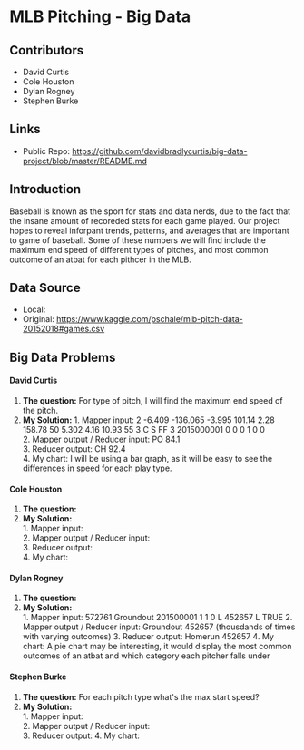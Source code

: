# MLB Pitching - Big Data

## Contributors 
* David Curtis
* Cole Houston
* Dylan Rogney
* Stephen Burke

## Links
* Public Repo: https://github.com/davidbradlycurtis/big-data-project/blob/master/README.md

## Introduction
Baseball is known as the sport for stats and data nerds, due to the fact that the insane amount of recoreded stats for each game played. Our project hopes to reveal inforpant trends, patterns, and averages that are important to game of baseball. Some of these numbers we will find include the maximum end speed of different types of pitches, and most common outcome of an atbat for each pithcer in the MLB.
## Data Source
* Local:
* Original: https://www.kaggle.com/pschale/mlb-pitch-data-20152018#games.csv


## Big Data Problems

#### David Curtis
  1. **The question:** For type of pitch, I will find the maximum end speed of the pitch.
  2. **My Solution:** 
    1. Mapper input:  2	-6.409	-136.065	-3.995	101.14	2.28	158.78	50	5.302	4.16	10.93	55	3	C	S	FF	3	2015000001	0	0	0	1	0	0  
    2. Mapper output / Reducer input:  PO 84.1  
    3. Reducer output:  CH	92.4  
    4. My chart: I will be using a bar graph, as it will be easy to see the differences in speed for each play type.
#### Cole Houston
  1. **The question:**  
  2. **My Solution:**  
    1. Mapper input:   
    2. Mapper output / Reducer input:  
    3. Reducer output:   
    4. My chart:  
#### Dylan Rogney
  1. **The question:**  
  2. **My Solution:**  
    1. Mapper input:   572761	Groundout	201500001	1	1	0	L	452657	L	TRUE
    2. Mapper output / Reducer input:  Groundout 452657 (thousdands of times with varying outcomes)
    3. Reducer output:   Homerun 452657
    4. My chart:  A pie chart may be interesting, it would display the most common outcomes of an atbat and which category each pitcher falls under
#### Stephen Burke
  1. **The question:**  For each pitch type what's the max start speed?
  2. **My Solution:**  
    1. Mapper input:   
    2. Mapper output / Reducer input:  
    3. Reducer output:
    4. My chart:  
